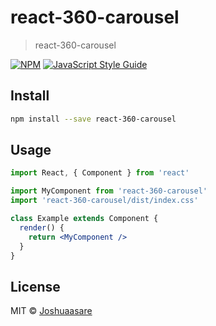# react-360-carousel

> react-360-carousel

[![NPM](https://img.shields.io/npm/v/react-360-carousel.svg)](https://www.npmjs.com/package/react-360-carousel) [![JavaScript Style Guide](https://img.shields.io/badge/code_style-standard-brightgreen.svg)](https://standardjs.com)

## Install

```bash
npm install --save react-360-carousel
```

## Usage

```jsx
import React, { Component } from 'react'

import MyComponent from 'react-360-carousel'
import 'react-360-carousel/dist/index.css'

class Example extends Component {
  render() {
    return <MyComponent />
  }
}
```

## License

MIT © [Joshuaasare](https://github.com/Joshuaasare)

